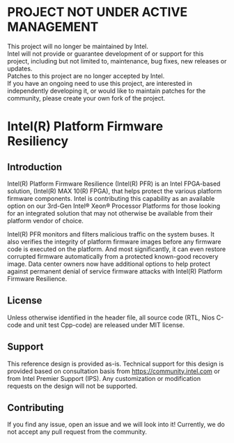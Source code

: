 # PROJECT NOT UNDER ACTIVE MANAGEMENT #  
This project will no longer be maintained by Intel.  
Intel will not provide or guarantee development of or support for this project, including but not limited to, maintenance, bug fixes, new releases or updates.  
Patches to this project are no longer accepted by Intel.  
 If you have an ongoing need to use this project, are interested in independently developing it, or would like to maintain patches for the community, please create your own fork of the project.  
  
# Intel(R) Platform Firmware Resiliency


## Introduction

Intel(R) Platform Firmware Resilience (Intel(R) PFR) is an Intel FPGA-based solution, (Intel(R) MAX 10(R) FPGA), that helps protect the various platform firmware components. Intel is contributing this capability as an available option on our 3rd-Gen Intel® Xeon® Processor Platforms for those looking for an integrated solution that may not otherwise be available from their platform vendor of choice.

Intel(R) PFR monitors and filters malicious traffic on the system buses. It also verifies the integrity of platform firmware images before any firmware code is executed on the platform.  And most significantly, it can even restore corrupted firmware automatically from a protected known-good recovery image. Data center owners now have additional options to help protect against permanent denial of service firmware attacks with Intel(R) Platform Firmware Resilience.

## License
Unless otherwise identified in the header file, all source code (RTL, Nios C-code and unit test Cpp-code) are released under MIT license. 

## Support
This reference design is provided as-is. Technical support for this design is provided based on consultation basis from https://community.intel.com  or from Intel Premier Support (IPS). Any customization or modification requests on the design will not be supported. 

## Contributing

If you find any issue, open an issue and we will look into it! Currently, we do not accept any pull request from the community.


